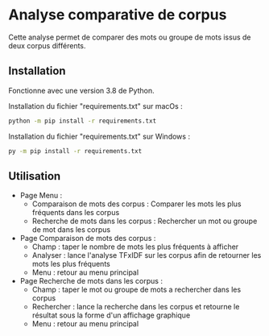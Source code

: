 # Analyse comparative de corpus

Cette analyse permet de comparer des mots ou groupe de mots issus de deux corpus différents.

## Installation

Fonctionne avec une version 3.8 de Python.

Installation du fichier "requirements.txt" sur macOs :

```bash
python -m pip install -r requirements.txt
```
Installation du fichier "requirements.txt" sur Windows :

```bash
py -m pip install -r requirements.txt
```

## Utilisation

- Page Menu :
  - Comparaison de mots des corpus : Comparer les mots les plus fréquents dans les corpus
  - Recherche de mots dans les corpus : Rechercher un mot ou groupe de mot dans les corpus
- Page Comparaison de mots des corpus :
  - Champ : taper le nombre de mots les plus fréquents à afficher
  - Analyser : lance l'analyse TFxIDF sur les corpus afin de retourner les mots les plus fréquents
  - Menu : retour au menu principal
- Page Recherche de mots dans les corpus :
  - Champ : taper le mot ou groupe de mots a rechercher dans les corpus
  - Rechercher : lance la recherche dans les corpus et retourne le résultat sous la forme d'un affichage graphique
  - Menu : retour au menu principal
